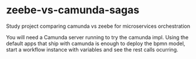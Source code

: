 # zeebe-vs-camunda-sagas
Study project comparing camunda vs zeebe for microservices orchestration

You will need a Camunda server running to try the camunda impl.
Using the default apps that ship with camunda is enough to deploy the bpmn model, start a workflow instance with variables and see the rest calls ocurring.

